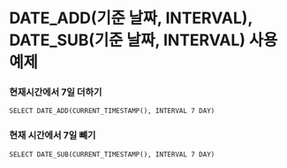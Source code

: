 # DATE_ADD(기준 날짜, INTERVAL), DATE_SUB(기준 날짜, INTERVAL) 사용 예제

### 현재시간에서 7일 더하기

```xml
SELECT DATE_ADD(CURRENT_TIMESTAMP(), INTERVAL 7 DAY)
```

### 현재 시간에서  7일 뺴기

```xml
SELECT DATE_SUB(CURRENT_TIMESTAMP(), INTERVAL 7 DAY)
```

